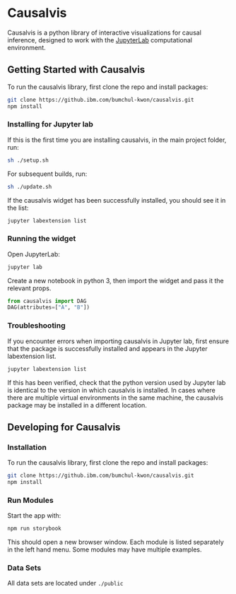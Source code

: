# Causalvis

Causalvis is a python library of interactive visualizations for causal inference, designed to work with the [JupyterLab](https://jupyterlab.readthedocs.io/en/stable/getting_started/overview.html) computational environment.

## Getting Started with Causalvis

To run the causalvis library, first clone the repo and install packages:

```bash
git clone https://github.ibm.com/bumchul-kwon/causalvis.git
npm install
```

### Installing for Jupyter lab

If this is the first time you are installing causalvis, in the main project folder, run:

```bash
sh ./setup.sh
```

For subsequent builds, run:
```bash
sh ./update.sh
```

If the causalvis widget has been successfully installed, you should see it in the list:
```bash
jupyter labextension list
```

### Running the widget

Open JupyterLab:

```bash
jupyter lab
```

Create a new notebook in python 3, then import the widget and pass it the relevant props.

```py
from causalvis import DAG
DAG(attributes=["A", "B"])
```

### Troubleshooting

If you encounter errors when importing causalvis in Jupyter lab, first ensure that the package is successfully installed and appears in the Jupyter labextension list.

```bash
jupyter labextension list
```

If this has been verified, check that the python version used by Jupyter lab is identical to the version in which causalvis is installed. In cases where there are multiple virtual environments in the same machine, the causalvis package may be installed in a different location.

## Developing for Causalvis

### Installation

To run the causalvis library, first clone the repo and install packages:

```bash
git clone https://github.ibm.com/bumchul-kwon/causalvis.git
npm install
```

### Run Modules

Start the app with:

```bash
npm run storybook
```

This should open a new browser window. Each module is listed separately in the left hand menu. Some modules may have multiple examples.

### Data Sets

All data sets are located under `./public`